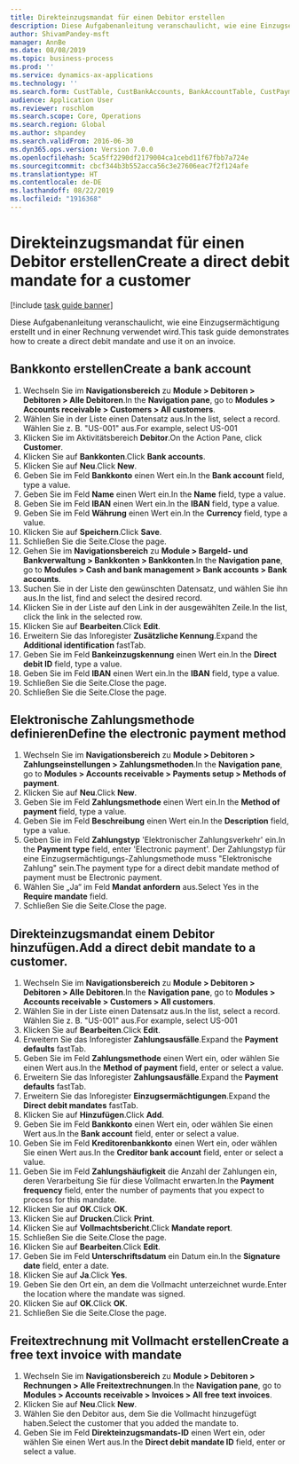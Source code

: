 ```yaml
---
title: Direkteinzugsmandat für einen Debitor erstellen
description: Diese Aufgabenanleitung veranschaulicht, wie eine Einzugsermächtigung erstellt und in einer Rechnung verwendet wird.
author: ShivamPandey-msft
manager: AnnBe
ms.date: 08/08/2019
ms.topic: business-process
ms.prod: ''
ms.service: dynamics-ax-applications
ms.technology: ''
ms.search.form: CustTable, CustBankAccounts, BankAccountTable, CustPaymMode, CustDirectDebitMandate, BankAccountTableLookUp, SrsReportViewerForm,  LogisticsAddressCityLookup, CustFreeInvoice, CustTableLookup
audience: Application User
ms.reviewer: roschlom
ms.search.scope: Core, Operations
ms.search.region: Global
ms.author: shpandey
ms.search.validFrom: 2016-06-30
ms.dyn365.ops.version: Version 7.0.0
ms.openlocfilehash: 5ca5ff2290df2179004ca1cebd11f67fbb7a724e
ms.sourcegitcommit: cbcf344b3b552acca56c3e27606eac7f2f124afe
ms.translationtype: HT
ms.contentlocale: de-DE
ms.lasthandoff: 08/22/2019
ms.locfileid: "1916368"
---
```

# <a name="create-a-direct-debit-mandate-for-a-customer"></a><span data-ttu-id="06e31-103">Direkteinzugsmandat für einen Debitor erstellen</span><span class="sxs-lookup"><span data-stu-id="06e31-103">Create a direct debit mandate for a customer</span></span>

[!include [task guide banner](../../includes/task-guide-banner.md)]

<span data-ttu-id="06e31-104">Diese Aufgabenanleitung veranschaulicht, wie eine Einzugsermächtigung erstellt und in einer Rechnung verwendet wird.</span><span class="sxs-lookup"><span data-stu-id="06e31-104">This task guide demonstrates how to create a direct debit mandate and use it on an invoice.</span></span>


## <a name="create-a-bank-account"></a><span data-ttu-id="06e31-105">Bankkonto erstellen</span><span class="sxs-lookup"><span data-stu-id="06e31-105">Create a bank account</span></span>
1. <span data-ttu-id="06e31-106">Wechseln Sie im **Navigationsbereich** zu **Module > Debitoren > Debitoren > Alle Debitoren**.</span><span class="sxs-lookup"><span data-stu-id="06e31-106">In the **Navigation pane**, go to **Modules > Accounts receivable > Customers > All customers**.</span></span>
2. <span data-ttu-id="06e31-107">Wählen Sie in der Liste einen Datensatz aus.</span><span class="sxs-lookup"><span data-stu-id="06e31-107">In the list, select a record.</span></span> <span data-ttu-id="06e31-108">Wählen Sie z. B. "US-001" aus.</span><span class="sxs-lookup"><span data-stu-id="06e31-108">For example, select US-001</span></span>
3. <span data-ttu-id="06e31-109">Klicken Sie im Aktivitätsbereich **Debitor**.</span><span class="sxs-lookup"><span data-stu-id="06e31-109">On the Action Pane, click **Customer**.</span></span>
4. <span data-ttu-id="06e31-110">Klicken Sie auf **Bankkonten**.</span><span class="sxs-lookup"><span data-stu-id="06e31-110">Click **Bank accounts**.</span></span>
5. <span data-ttu-id="06e31-111">Klicken Sie auf **Neu**.</span><span class="sxs-lookup"><span data-stu-id="06e31-111">Click **New**.</span></span>
6. <span data-ttu-id="06e31-112">Geben Sie im Feld **Bankkonto** einen Wert ein.</span><span class="sxs-lookup"><span data-stu-id="06e31-112">In the **Bank account** field, type a value.</span></span>
7. <span data-ttu-id="06e31-113">Geben Sie im Feld **Name** einen Wert ein.</span><span class="sxs-lookup"><span data-stu-id="06e31-113">In the **Name** field, type a value.</span></span>
8. <span data-ttu-id="06e31-114">Geben Sie im Feld **IBAN** einen Wert ein.</span><span class="sxs-lookup"><span data-stu-id="06e31-114">In the **IBAN** field, type a value.</span></span>
9. <span data-ttu-id="06e31-115">Geben Sie im Feld **Währung** einen Wert ein.</span><span class="sxs-lookup"><span data-stu-id="06e31-115">In the **Currency** field, type a value.</span></span>
10. <span data-ttu-id="06e31-116">Klicken Sie auf **Speichern**.</span><span class="sxs-lookup"><span data-stu-id="06e31-116">Click **Save**.</span></span>
11. <span data-ttu-id="06e31-117">Schließen Sie die Seite.</span><span class="sxs-lookup"><span data-stu-id="06e31-117">Close the page.</span></span>
12. <span data-ttu-id="06e31-118">Gehen Sie im **Navigationsbereich** zu **Module > Bargeld- und Bankverwaltung > Bankkonten > Bankkonten**.</span><span class="sxs-lookup"><span data-stu-id="06e31-118">In the **Navigation pane**, go to **Modules > Cash and bank management > Bank accounts > Bank accounts**.</span></span>
13. <span data-ttu-id="06e31-119">Suchen Sie in der Liste den gewünschten Datensatz, und wählen Sie ihn aus.</span><span class="sxs-lookup"><span data-stu-id="06e31-119">In the list, find and select the desired record.</span></span>
14. <span data-ttu-id="06e31-120">Klicken Sie in der Liste auf den Link in der ausgewählten Zeile.</span><span class="sxs-lookup"><span data-stu-id="06e31-120">In the list, click the link in the selected row.</span></span>
15. <span data-ttu-id="06e31-121">Klicken Sie auf **Bearbeiten**.</span><span class="sxs-lookup"><span data-stu-id="06e31-121">Click **Edit**.</span></span>
16. <span data-ttu-id="06e31-122">Erweitern Sie das Inforegister **Zusätzliche Kennung**.</span><span class="sxs-lookup"><span data-stu-id="06e31-122">Expand the **Additional identification** fastTab.</span></span>
17. <span data-ttu-id="06e31-123">Geben Sie im Feld **Bankeinzugskennung** einen Wert ein.</span><span class="sxs-lookup"><span data-stu-id="06e31-123">In the **Direct debit ID** field, type a value.</span></span>
18. <span data-ttu-id="06e31-124">Geben Sie im Feld **IBAN** einen Wert ein.</span><span class="sxs-lookup"><span data-stu-id="06e31-124">In the **IBAN** field, type a value.</span></span>
19. <span data-ttu-id="06e31-125">Schließen Sie die Seite.</span><span class="sxs-lookup"><span data-stu-id="06e31-125">Close the page.</span></span>
20. <span data-ttu-id="06e31-126">Schließen Sie die Seite.</span><span class="sxs-lookup"><span data-stu-id="06e31-126">Close the page.</span></span>

## <a name="define-the-electronic-payment-method"></a><span data-ttu-id="06e31-127">Elektronische Zahlungsmethode definieren</span><span class="sxs-lookup"><span data-stu-id="06e31-127">Define the electronic payment method</span></span>
1. <span data-ttu-id="06e31-128">Wechseln Sie im **Navigationsbereich** zu **Module > Debitoren > Zahlungseinstellungen > Zahlungsmethoden**.</span><span class="sxs-lookup"><span data-stu-id="06e31-128">In the **Navigation pane**, go to **Modules > Accounts receivable > Payments setup > Methods of payment**.</span></span>
2. <span data-ttu-id="06e31-129">Klicken Sie auf **Neu**.</span><span class="sxs-lookup"><span data-stu-id="06e31-129">Click **New**.</span></span>
3. <span data-ttu-id="06e31-130">Geben Sie im Feld **Zahlungsmethode** einen Wert ein.</span><span class="sxs-lookup"><span data-stu-id="06e31-130">In the **Method of payment** field, type a value.</span></span>
4. <span data-ttu-id="06e31-131">Geben Sie im Feld **Beschreibung** einen Wert ein.</span><span class="sxs-lookup"><span data-stu-id="06e31-131">In the **Description** field, type a value.</span></span>
5. <span data-ttu-id="06e31-132">Geben Sie im Feld **Zahlungstyp** 'Elektronischer Zahlungsverkehr' ein.</span><span class="sxs-lookup"><span data-stu-id="06e31-132">In the **Payment type** field, enter 'Electronic payment'.</span></span> <span data-ttu-id="06e31-133">Der Zahlungstyp für eine Einzugsermächtigungs-Zahlungsmethode muss "Elektronische Zahlung" sein.</span><span class="sxs-lookup"><span data-stu-id="06e31-133">The payment type for a direct debit mandate method of payment must be Electronic payment.</span></span>
6. <span data-ttu-id="06e31-134">Wählen Sie „Ja“ im Feld **Mandat anfordern** aus.</span><span class="sxs-lookup"><span data-stu-id="06e31-134">Select Yes in the **Require mandate** field.</span></span>
7. <span data-ttu-id="06e31-135">Schließen Sie die Seite.</span><span class="sxs-lookup"><span data-stu-id="06e31-135">Close the page.</span></span>

## <a name="add-a-direct-debit-mandate-to-a-customer"></a><span data-ttu-id="06e31-136">Direkteinzugsmandat einem Debitor hinzufügen.</span><span class="sxs-lookup"><span data-stu-id="06e31-136">Add a direct debit mandate to a customer.</span></span>
1. <span data-ttu-id="06e31-137">Wechseln Sie im **Navigationsbereich** zu **Module > Debitoren > Debitoren > Alle Debitoren**.</span><span class="sxs-lookup"><span data-stu-id="06e31-137">In the **Navigation pane**, go to **Modules > Accounts receivable > Customers > All customers**.</span></span>
2. <span data-ttu-id="06e31-138">Wählen Sie in der Liste einen Datensatz aus.</span><span class="sxs-lookup"><span data-stu-id="06e31-138">In the list, select a record.</span></span> <span data-ttu-id="06e31-139">Wählen Sie z. B. "US-001" aus.</span><span class="sxs-lookup"><span data-stu-id="06e31-139">For example, select US-001</span></span>
3. <span data-ttu-id="06e31-140">Klicken Sie auf **Bearbeiten**.</span><span class="sxs-lookup"><span data-stu-id="06e31-140">Click **Edit**.</span></span>
4. <span data-ttu-id="06e31-141">Erweitern Sie das Inforegister **Zahlungsausfälle**.</span><span class="sxs-lookup"><span data-stu-id="06e31-141">Expand the **Payment defaults** fastTab.</span></span>
5. <span data-ttu-id="06e31-142">Geben Sie im Feld **Zahlungsmethode** einen Wert ein, oder wählen Sie einen Wert aus.</span><span class="sxs-lookup"><span data-stu-id="06e31-142">In the **Method of payment** field, enter or select a value.</span></span>
6. <span data-ttu-id="06e31-143">Erweitern Sie das Inforegister **Zahlungsausfälle**.</span><span class="sxs-lookup"><span data-stu-id="06e31-143">Expand the **Payment defaults** fastTab.</span></span>
7. <span data-ttu-id="06e31-144">Erweitern Sie das Inforegister **Einzugsermächtigungen**.</span><span class="sxs-lookup"><span data-stu-id="06e31-144">Expand the **Direct debit mandates** fastTab.</span></span>
8. <span data-ttu-id="06e31-145">Klicken Sie auf **Hinzufügen**.</span><span class="sxs-lookup"><span data-stu-id="06e31-145">Click **Add**.</span></span>
9. <span data-ttu-id="06e31-146">Geben Sie im Feld **Bankkonto** einen Wert ein, oder wählen Sie einen Wert aus.</span><span class="sxs-lookup"><span data-stu-id="06e31-146">In the **Bank account** field, enter or select a value.</span></span>
10. <span data-ttu-id="06e31-147">Geben Sie im Feld **Kreditorenbankkonto** einen Wert ein, oder wählen Sie einen Wert aus.</span><span class="sxs-lookup"><span data-stu-id="06e31-147">In the **Creditor bank account** field, enter or select a value.</span></span>
11. <span data-ttu-id="06e31-148">Geben Sie im Feld **Zahlungshäufigkeit** die Anzahl der Zahlungen ein, deren Verarbeitung Sie für diese Vollmacht erwarten.</span><span class="sxs-lookup"><span data-stu-id="06e31-148">In the **Payment frequency** field, enter the number of payments that you expect to process for this mandate.</span></span>
12. <span data-ttu-id="06e31-149">Klicken Sie auf **OK**.</span><span class="sxs-lookup"><span data-stu-id="06e31-149">Click **OK**.</span></span>
13. <span data-ttu-id="06e31-150">Klicken Sie auf **Drucken**.</span><span class="sxs-lookup"><span data-stu-id="06e31-150">Click **Print**.</span></span>
14. <span data-ttu-id="06e31-151">Klicken Sie auf **Vollmachtsbericht**.</span><span class="sxs-lookup"><span data-stu-id="06e31-151">Click **Mandate report**.</span></span>
15. <span data-ttu-id="06e31-152">Schließen Sie die Seite.</span><span class="sxs-lookup"><span data-stu-id="06e31-152">Close the page.</span></span>
16. <span data-ttu-id="06e31-153">Klicken Sie auf **Bearbeiten**.</span><span class="sxs-lookup"><span data-stu-id="06e31-153">Click **Edit**.</span></span>
17. <span data-ttu-id="06e31-154">Geben Sie im Feld **Unterschriftsdatum** ein Datum ein.</span><span class="sxs-lookup"><span data-stu-id="06e31-154">In the **Signature date** field, enter a date.</span></span>
18. <span data-ttu-id="06e31-155">Klicken Sie auf **Ja**.</span><span class="sxs-lookup"><span data-stu-id="06e31-155">Click **Yes**.</span></span>
19. <span data-ttu-id="06e31-156">Geben Sie den Ort ein, an dem die Vollmacht unterzeichnet wurde.</span><span class="sxs-lookup"><span data-stu-id="06e31-156">Enter the location where the mandate was signed.</span></span>
20. <span data-ttu-id="06e31-157">Klicken Sie auf **OK**.</span><span class="sxs-lookup"><span data-stu-id="06e31-157">Click **OK**.</span></span>
21. <span data-ttu-id="06e31-158">Schließen Sie die Seite.</span><span class="sxs-lookup"><span data-stu-id="06e31-158">Close the page.</span></span>

## <a name="create-a-free-text-invoice-with-mandate"></a><span data-ttu-id="06e31-159">Freitextrechnung mit Vollmacht erstellen</span><span class="sxs-lookup"><span data-stu-id="06e31-159">Create a free text invoice with mandate</span></span>
1. <span data-ttu-id="06e31-160">Wechseln Sie im **Navigationsbereich** zu **Module > Debitoren > Rechnungen > Alle Freitextrechnungen**.</span><span class="sxs-lookup"><span data-stu-id="06e31-160">In the **Navigation pane**, go to **Modules > Accounts receivable > Invoices > All free text invoices**.</span></span>
2. <span data-ttu-id="06e31-161">Klicken Sie auf **Neu**.</span><span class="sxs-lookup"><span data-stu-id="06e31-161">Click **New**.</span></span>
3. <span data-ttu-id="06e31-162">Wählen Sie den Debitor aus, dem Sie die Vollmacht hinzugefügt haben.</span><span class="sxs-lookup"><span data-stu-id="06e31-162">Select the customer that you added the mandate to.</span></span>
4. <span data-ttu-id="06e31-163">Geben Sie im Feld **Direkteinzugsmandats-ID** einen Wert ein, oder wählen Sie einen Wert aus.</span><span class="sxs-lookup"><span data-stu-id="06e31-163">In the **Direct debit mandate ID** field, enter or select a value.</span></span>

